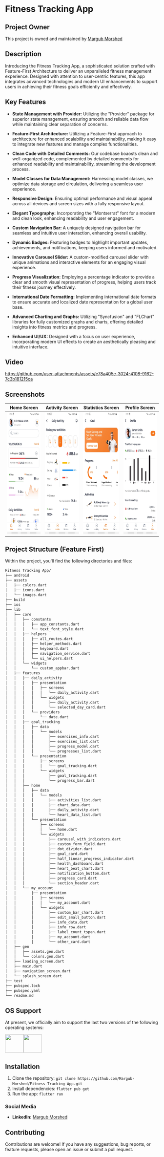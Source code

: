 # Fitness Tracking App

## Project Owner
This project is owned and maintained by [Margub Morshed](https://www.linkedin.com/in/morshed-raian-khan-%F0%9F%87%A7%F0%9F%87%A9-b0199021a/)

## Description
Introducing the Fitness Tracking App, a sophisticated solution crafted with Feature-First Architecture to deliver an unparalleled fitness management experience. Designed with attention to user-centric features, this app integrates advanced technologies and modern UI enhancements to support users in achieving their fitness goals efficiently and effectively.

## Key Features
- **State Management with Provider:** Utilizing the "Provider" package for superior state management, ensuring smooth and reliable data flow while maintaining clear separation of concerns.

- **Feature-First Architecture:** Utilizing a Feature-First approach to architecture for enhanced scalability and maintainability, making it easy to integrate new features and manage complex functionalities.

- **Clean Code with Detailed Comments:** Our codebase boaosts clean and well-organized code, complemented by detailed comments for enhanced readability and maintainability, streamlining the development process.

- **Model Classes for Data Management:** Harnessing model classes, we optimize data storage and circulation, delivering a seamless user experience.

- **Responsive Design:** Ensuring optimal performance and visual appeal across all devices and screen sizes with a fully responsive layout.

- **Elegant Typography:** Incorporating the "Montserrat" font for a modern and clean look, enhancing readability and user engagement.

- **Custom Navigation Bar:** A uniquely designed navigation bar for seamless and intuitive user interaction, enhancing overall usability.

- **Dynamic Badges:** Featuring badges to highlight important updates, achievements, and notifications, keeping users informed and motivated.

- **Innovative Carousel Slider:** A custom-modified carousel slider with unique animations and interactive elements for an engaging visual experience.

- **Progress Visualization:** Employing a percentage indicator to provide a clear and smooth visual representation of progress, helping users track their fitness journey effectively.

- **International Date Formatting:** Implementing international date formats to ensure accurate and localized date representation for a global user base.

- **Advanced Charting and Graphs:** Utilizing "Syncfusion" and "FLChart" libraries for fully customized graphs and charts, offering detailed insights into fitness metrics and progress.

- **Enhanced UI/UX:** Designed with a focus on user experience, incorporating modern UI effects to create an aesthetically pleasing and intuitive interface.

## Video
https://github.com/user-attachments/assets/e78a405e-3024-4108-9162-7c3b181215ca

## Screenshots

|                          Home Screen                          |                     Activity Screen                     |                          Statistics Screen                           |                 Profile Screen                 |
|:--------------------------------------------------------------:|:--------------------------------------------------------------:|:--------------------------------------------------------------:|:--------------------------------------------------------------:|
| <img src="assets/images/home.png" height="400" width="auto"> | <img src="assets/images/activity.png" height="400" width="auto"> | <img src="assets/images/statistics.png" height="400" width="auto"> | <img src="assets/images/profile.png" height="400" width="auto"> |

## Project Structure (Feature First)
Within the project, you'll find the following directories and files:

```
Fitness Tracking App/
├── android
├── assets
│   ├── colors.dart
│   ├── icons.dart
│   └── images.dart
├── build
├── ios
├── lib
│   ├── core
│   │   ├── constants
│   │   │   ├── app_constants.dart
│   │   │   └── text_font_style.dart
│   │   ├── helpers
│   │   │   ├── all_routes.dart
│   │   │   ├── helper_methods.dart
│   │   │   ├── keyboard.dart
│   │   │   ├── navigation_service.dart
│   │   │   └── ui_helpers.dart
│   │   └── widgets
│   │       └── custom_appbar.dart
│   ├── features
│   │   ├── daily_activity
│   │   │   ├── presentation
│   │   │   │   ├── screens
│   │   │   │   │   └── daily_activity.dart
│   │   │   │   └── widgets
│   │   │   │       ├── daily_activity.dart
│   │   │   │       └── selected_day_card.dart
│   │   │   └── providers
│   │   │       └── date.dart
│   │   ├── goal_tracking
│   │   │   ├── data
│   │   │   │   └── models
│   │   │   │       ├── exercises_info.dart
│   │   │   │       ├── exercises_list.dart
│   │   │   │       ├── progress_model.dart
│   │   │   │       └── progresses_list.dart
│   │   │   └── presentation
│   │   │       ├── screens
│   │   │       │   └── goal_tracking.dart
│   │   │       └── widgets
│   │   │           ├── goal_tracking.dart
│   │   │           └── progress_bar.dart
│   │   ├── home
│   │   │   ├── data
│   │   │   │   └── models
│   │   │   │       ├── activities_list.dart
│   │   │   │       ├── chart_data.dart
│   │   │   │       ├── daily_activity.dart
│   │   │   │       └── heart_data_list.dart
│   │   │   └── presentation
│   │   │       ├── screens
│   │   │       │   └── home.dart
│   │   │       └── widgets
│   │   │           ├── carousel_with_indicators.dart
│   │   │           ├── custom_form_field.dart
│   │   │           ├── dot_divider.dart
│   │   │           ├── goal_card.dart
│   │   │           ├── half_linear_progress_indicator.dart
│   │   │           ├── health_dashboard.dart
│   │   │           ├── heart_beat_chart.dart
│   │   │           ├── notification_button.dart
│   │   │           ├── progress_card.dart
│   │   │           └── section_header.dart
│   │   └── my_account
│   │       ├── presentation
│   │       │   ├── screens
│   │       │   │   └── my_account.dart
│   │       │   └── widgets
│   │       │       ├── custom_bar_chart.dart
│   │       │       ├── edit_small_button.dart
│   │       │       ├── info_data.dart
│   │       │       ├── info_row.dart
│   │       │       ├── label_count_tspan.dart
│   │       │       ├── my_account.dart
│   │       │       └── other_card.dart
│   ├── gen
│   │   ├── assets.gen.dart
│   │   └── colors.gen.dart
│   ├── loading_screen.dart
│   ├── main.dart
│   ├── navigation_screen.dart
│   └── splash_screen.dart
├── test
├── pubspec.lock
├── pubspec.yaml
└── readme.md
```

## OS Support

At present, we officially aim to support the last two versions of the following operating systems:

[<img src="https://raw.githubusercontent.com/creativetimofficial/ct-material-kit-pro-react-native/master/assets/android-logo.png" width="60" height="60" />](https://www.creative-tim.com/product/now-ui-pro-react-native)[<img src="https://raw.githubusercontent.com/creativetimofficial/ct-material-kit-pro-react-native/master/assets/apple-logo.png" width="60" height="60" />](https://www.creative-tim.com/product/now-ui-pro-react-native)

## Installation
1. Clone the repository: `git clone https://github.com/Margub-Morshed/Fitness-Tracking-App.git`
2. Install dependencies: `flutter pub get`
3. Run the app: `flutter run`

### Social Media

- **LinkedIn:** [Margub Morshed](https://www.linkedin.com/in/morshed-raian-khan-%F0%9F%87%A7%F0%9F%87%A9-b0199021a/)


## Contributing
Contributions are welcome! If you have any suggestions, bug reports, or feature requests, please open an issue or submit a pull request.
